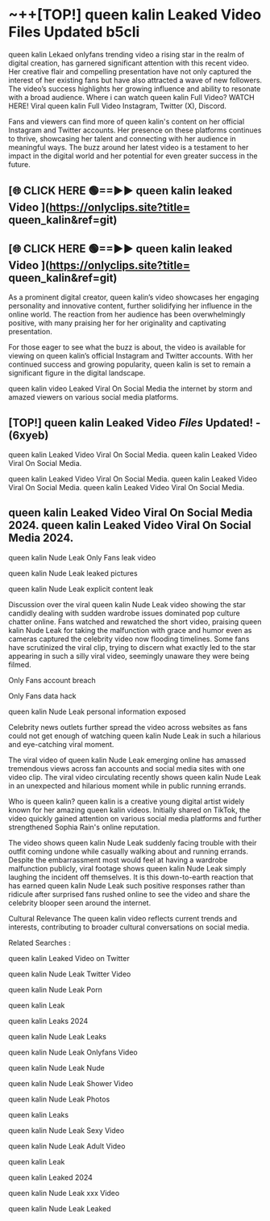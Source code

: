 # ~++[TOP!]  queen kalin Leaked Video Files Updated b5cli<br>

 queen kalin Lekaed onlyfans trending video a rising star in the realm of digital creation, has garnered significant attention with this recent video. Her creative flair and compelling presentation have not only captured the interest of her existing fans but have also attracted a wave of new followers. The video’s success highlights her growing influence and ability to resonate with a broad audience.
Where i can watch  queen kalin Full Video? WATCH HERE! Viral  queen kalin Full Video Instagram, Twitter (X), Discord.


Fans and viewers can find more of  queen kalin's content on her official Instagram and Twitter accounts. Her presence on these platforms continues to thrive, showcasing her talent and connecting with her audience in meaningful ways. The buzz around her latest video is a testament to her impact in the digital world and her potential for even greater success in the future.


## [🌐 CLICK HERE 🟢==►►  queen kalin leaked Video ](https://onlyclips.site?title= queen_kalin&ref=git)

## [🌐 CLICK HERE 🟢==►►  queen kalin leaked Video ](https://onlyclips.site?title= queen_kalin&ref=git)


As a prominent digital creator,  queen kalin’s video showcases her engaging personality and innovative content, further solidifying her influence in the online world. The reaction from her audience has been overwhelmingly positive, with many praising her for her originality and captivating presentation.

For those eager to see what the buzz is about, the video is available for viewing on  queen kalin’s official Instagram and Twitter accounts. With her continued success and growing popularity,  queen kalin is set to remain a significant figure in the digital landscape.


  queen kalin video Leaked Viral On Social Media the internet by storm and amazed viewers on various social media platforms.


## [TOP!]  queen kalin Leaked Video *Files* Updated! - (6xyeb) 

 queen kalin Leaked Video Viral On Social Media. queen kalin Leaked Video Viral On Social Media.

 queen kalin Leaked Video Viral On Social Media. queen kalin Leaked Video Viral On Social Media. queen kalin Leaked Video Viral On Social Media.


##  queen kalin Leaked Video Viral On Social Media 2024. queen kalin Leaked Video Viral On Social Media 2024.
 queen kalin Nude Leak Only Fans leak video

 queen kalin Nude Leak leaked pictures

 queen kalin Nude Leak explicit content leak

Discussion over the viral  queen kalin Nude Leak video showing the star candidly dealing with sudden wardrobe issues dominated pop culture chatter online. Fans watched and rewatched the short video, praising  queen kalin Nude Leak for taking the malfunction with grace and humor even as cameras captured the celebrity video now flooding timelines. Some fans have scrutinized the viral clip, trying to discern what exactly led to the star appearing in such a silly viral video, seemingly unaware they were being filmed.


Only Fans account breach

Only Fans data hack

 queen kalin Nude Leak personal information exposed

Celebrity news outlets further spread the video across websites as fans could not get enough of watching  queen kalin Nude Leak in such a hilarious and eye-catching viral moment.


The viral video of  queen kalin Nude Leak emerging online has amassed tremendous views across fan accounts and social media sites with one video clip. The viral video circulating recently shows  queen kalin Nude Leak in an unexpected and hilarious moment while in public running errands.


Who is  queen kalin?  queen kalin is a creative young digital artist widely known for her amazing  queen kalin videos. Initially shared on TikTok, the video quickly gained attention on various social media platforms and further strengthened Sophia Rain's online reputation.

The video shows  queen kalin Nude Leak suddenly facing trouble with their outfit coming undone while casually walking about and running errands. Despite the embarrassment most would feel at having a wardrobe malfunction publicly, viral footage shows  queen kalin Nude Leak simply laughing the incident off themselves. It is this down-to-earth reaction that has earned  queen kalin Nude Leak such positive responses rather than ridicule after surprised fans rushed online to see the video and share the celebrity blooper seen around the internet.

Cultural Relevance The  queen kalin video reflects current trends and interests, contributing to broader cultural conversations on social media.

Related Searches :

 queen kalin Leaked Video on Twitter

 queen kalin Nude Leak Twitter Video

 queen kalin Nude Leak Porn

 queen kalin Leak 

 queen kalin Leaks 2024

 queen kalin Nude Leak Leaks

 queen kalin Nude Leak Onlyfans Video

 queen kalin Nude Leak Nude

 queen kalin Nude Leak Shower Video

 queen kalin Nude Leak Photos

 queen kalin Leaks

 queen kalin Nude Leak Sexy Video

 queen kalin Nude Leak Adult Video

 queen kalin Leak

 queen kalin Leaked 2024

 queen kalin Nude Leak xxx Video

 queen kalin Nude Leak Leaked
